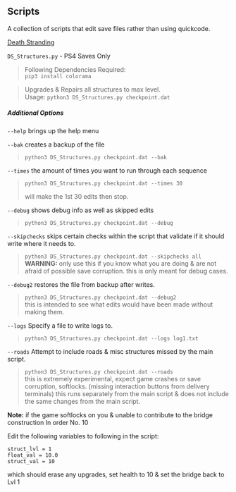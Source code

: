 ## Scripts

A collection of scripts that edit save files rather than using quickcode.

[Death Stranding](Death%20Stranding)  

`DS_Structures.py`  - PS4 Saves Only

> Following Dependencies Required:  
> `pip3 install colorama`

> Upgrades & Repairs all structures to max level.  
> Usage: `python3 DS_Structures.py checkpoint.dat`

##### Additional Options

`--help` brings up the help menu

`--bak` creates a backup of the file

> `python3 DS_Structures.py checkpoint.dat --bak`

`--times` the amount of times you want to run through each sequence

> `python3 DS_Structures.py checkpoint.dat --times 30`
>
> will make the 1st 30 edits then stop.

`--debug` shows debug info as well as skipped edits

> `python3 DS_Structures.py checkpoint.dat --debug`

`--skipchecks` skips certain checks within the script that validate if it should write where it needs to.

> `python3 DS_Structures.py checkpoint.dat --skipchecks all`  
> **WARNING:** only use this if you know what you are doing & are not afraid of possible save corruption.
> this is only meant for debug cases.

`--debug2` restores the file from backup after writes.

> `python3 DS_Structures.py checkpoint.dat --debug2`  
> this is intended to see what edits would have been made without making them.

`--logs` Specify a file to write logs to.

> `python3 DS_Structures.py checkpoint.dat --logs log1.txt`

`--roads` Attempt to include roads & misc structures missed by the main script.

> `python3 DS_Structures.py checkpoint.dat --roads`  
> this is extremely experimental, expect game crashes or save corruption, softlocks. (missing interaction buttons from delivery terminals)
> this runs separately from the main script & does not include the same changes from the main script.

**Note:** if the game softlocks on you & unable to contribute to the bridge construction In order No. 10

Edit the following variables to following in the script:
```
struct_lvl = 1 
float_val = 10.0 
struct_val = 10
```

which should erase any upgrades, set health to 10 & set the bridge back to Lvl 1

